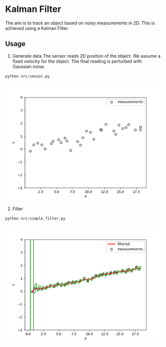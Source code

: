 # Kalman Filter

The aim is to track an object based on noisy measurements in 2D. This is achieved using a Kalman Filter.


## Usage
1. Generate data
The sensor reads 2D position of the object. We assume a fixed velocity for the object. The final reading is perturbed with Gaussian noise.
```python
python src/sensor.py
```
![Measurements](media_readme/measurements.png)

2. Filter
```python
python src/simple_filter.py
```
![Filter (simple)](media_readme/filter_simple.png)
